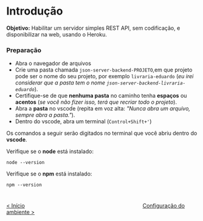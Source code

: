 # Introdução

**Objetivo:** Habilitar um servidor simples REST API, sem codificação, e disponibilizar na web, usando o Heroku.

### Preparação

* Abra o navegador de arquivos
* Crie uma pasta chamada `json-server-backend-PROJETO`,em que projeto pode ser o nome do seu projeto, por exemplo `livraria-eduardo` (_eu irei considerar que a pasta tem o nome `json-server-backend-livraria-eduardo`_).
* Certifique-se de que **nenhuma pasta** no caminho tenha **espaços** ou **acentos** (_se você não fizer isso, terá que recriar todo o projeto_).
* Abra a **pasta** no vscode (repita em voz alta: _"Nunca abra um arquivo, sempre abra a pasta."_).
* Dentro do vscode, abra um terminal (`Control+Shift+'`)

Os comandos a seguir serão digitados no terminal que você abriu dentro do **vscode**.

Verifique se o **node** está instalado:

```
node --version
```

Verifique se o **npm** está instalado:

```
npm --version
```

# 

[&lt; Início](../README.md "Início") 
<span style="display: inline-block;width: 60%"></span>
[Configuração do ambiente &gt;](configuracao-do-ambiente.md "Próximo")  